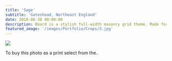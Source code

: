 ```yaml
---
title: 'Sage'
subtitle: 'Gateshead, Northeast England'
date: 2018-06-30 00:00:00
description: Board is a stylish full-width masonry grid theme. Made for designers, artists, photographers and developers to show off their best work.
featured_image: '/images/Portfolio/Crops/3.jpg'
---
```


![](/images/Portfolio/1.jpg)

To buy this photo as a print select from the..
